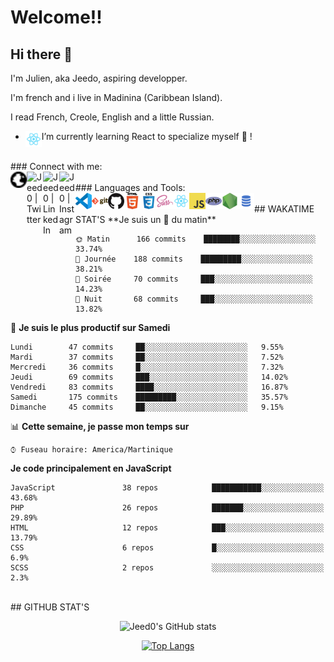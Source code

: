 # Welcome!!

## Hi there 👋

I'm Julien, aka Jeedo, aspiring developper. 

I'm french and i live in Madinina (Caribbean Island).

I read French, Creole, English and a little Russian.

- I’m currently learning React  <img align="left" alt="React" width="26px" src="https://raw.githubusercontent.com/github/explore/80688e429a7d4ef2fca1e82350fe8e3517d3494d/topics/react/react.png" /> to specialize myself  :dart: !
<br/>
### Connect with me:
<br/>
<div>
    <a href="https://github.com/Jeed0" target="_blank" > 
      <img align="left" alt="Jeed0" width="26px" margin="15px" src="https://raw.githubusercontent.com/iconic/open-iconic/master/svg/globe.svg"/>
    </a>
    <a href="https://twitter.com/Jeed0_io" target="_blank"> 
      <img align="left" alt="Jeed0 | Twitter" width="26px" margin="15px" src="https://cdn.jsdelivr.net/npm/simple-icons@v3/icons/twitter.svg" />
    </a>
    <a href="https://linkedin.com/in/jeed0" target="_blank"> 
      <img align="left" alt="Jeed0 | LinkedIn" width="26px" margin="15px" src="https://cdn.jsdelivr.net/npm/simple-icons@v3/icons/linkedin.svg" />
    </a>
    <a href="https://instagram.com/jeedo.mq" target="_blank"> 
      <img align="left" alt="Jeed0 | Instagram" width="26px" margin="15px" src="https://cdn.jsdelivr.net/npm/simple-icons@v3/icons/instagram.svg" />
    </a>
</div>
<br/>
### Languages and Tools:
<br/>
<div>
<img align="left" alt="Visual Studio Code" width="26px" margin="15px" src="https://raw.githubusercontent.com/github/explore/80688e429a7d4ef2fca1e82350fe8e3517d3494d/topics/visual-studio-code/visual-studio-code.png" />
<img align="left" alt="Git" width="26px" margin="15px" src="https://raw.githubusercontent.com/github/explore/80688e429a7d4ef2fca1e82350fe8e3517d3494d/topics/git/git.png" />
<img align="left" alt="GitHub" width="26px" margin="15px" src="https://raw.githubusercontent.com/github/explore/78df643247d429f6cc873026c0622819ad797942/topics/github/github.png" />
<img align="left" alt="HTML5" width="26px" margin="15px" src="https://raw.githubusercontent.com/github/explore/80688e429a7d4ef2fca1e82350fe8e3517d3494d/topics/html/html.png" />
<img align="left" alt="CSS3" width="26px" margin="15px" src="https://raw.githubusercontent.com/github/explore/80688e429a7d4ef2fca1e82350fe8e3517d3494d/topics/css/css.png" />
<img align="left" alt="Sass" width="26px" margin="15px" src="https://raw.githubusercontent.com/github/explore/80688e429a7d4ef2fca1e82350fe8e3517d3494d/topics/sass/sass.png" />
<img align="left" alt="React" width="26px" margin="15px" src="https://raw.githubusercontent.com/github/explore/80688e429a7d4ef2fca1e82350fe8e3517d3494d/topics/react/react.png" />
<img align="left" alt="JavaScript" width="26px" margin="15px" src="https://raw.githubusercontent.com/github/explore/80688e429a7d4ef2fca1e82350fe8e3517d3494d/topics/javascript/javascript.png" />
<img align="left" alt="Gatsby" width="26px" margin="15px" src="https://raw.githubusercontent.com/github/explore/e94815998e4e0713912fed477a1f346ec04c3da2/topics/php/php.png" />
<img align="left" alt="Node.js" width="26px" margin="15px" src="https://raw.githubusercontent.com/github/explore/80688e429a7d4ef2fca1e82350fe8e3517d3494d/topics/nodejs/nodejs.png" />
<img align="left" alt="SQL" width="26px" margin="15px" src="https://raw.githubusercontent.com/github/explore/80688e429a7d4ef2fca1e82350fe8e3517d3494d/topics/sql/sql.png" />
</div>
<br/>
## WAKATIME STAT'S
<!--START_SECTION:waka-->
**Je suis un 🐤 du matin** 

```text
🌞 Matin      166 commits    ████████░░░░░░░░░░░░░░░░░   33.74% 
🌆 Journée    188 commits    █████████░░░░░░░░░░░░░░░░   38.21% 
🌃 Soirée     70 commits     ███░░░░░░░░░░░░░░░░░░░░░░   14.23% 
🌙 Nuit       68 commits     ███░░░░░░░░░░░░░░░░░░░░░░   13.82%

```
📅 **Je suis le plus productif sur Samedi** 

```text
Lundi        47 commits     ██░░░░░░░░░░░░░░░░░░░░░░░   9.55% 
Mardi        37 commits     ██░░░░░░░░░░░░░░░░░░░░░░░   7.52% 
Mercredi     36 commits     █░░░░░░░░░░░░░░░░░░░░░░░░   7.32% 
Jeudi        69 commits     ███░░░░░░░░░░░░░░░░░░░░░░   14.02% 
Vendredi     83 commits     ████░░░░░░░░░░░░░░░░░░░░░   16.87% 
Samedi       175 commits    █████████░░░░░░░░░░░░░░░░   35.57% 
Dimanche     45 commits     ██░░░░░░░░░░░░░░░░░░░░░░░   9.15%

```


📊 **Cette semaine, je passe mon temps sur** 

```text
⌚︎ Fuseau horaire: America/Martinique

```

**Je code principalement en JavaScript** 

```text
JavaScript               38 repos            ███████████░░░░░░░░░░░░░░   43.68% 
PHP                      26 repos            ███████░░░░░░░░░░░░░░░░░░   29.89% 
HTML                     12 repos            ███░░░░░░░░░░░░░░░░░░░░░░   13.79% 
CSS                      6 repos             █░░░░░░░░░░░░░░░░░░░░░░░░   6.9% 
SCSS                     2 repos             ░░░░░░░░░░░░░░░░░░░░░░░░░   2.3%

```



<!--END_SECTION:waka-->
<br/>
## GITHUB STAT'S 
<br />
<div align="center">
    
![Jeed0's GitHub stats](https://github-readme-stats.vercel.app/api?username=Jeed0&theme=dark&show_icons=true&count_private=true&show_icons=true&hide=issues,contribs,prs)

[![Top Langs](https://github-readme-stats.vercel.app/api/top-langs/?username=Jeed0&theme=dark&show_icons=true&layout=compact)](https://github.com/Jeed0/github-readme-stats)

<br />
</div>



<!--
**Jeed0/Jeed0** is a ✨ _special_ ✨ repository because its `README.md` (this file) appears on your GitHub profile.

Here are some ideas to get you started:

- 🔭 I’m currently working on ...
- 🌱 I’m currently learning ...
- 👯 I’m looking to collaborate on ...
- 🤔 I’m looking for help with ...
- 💬 Ask me about ...
- 📫 How to reach me: ...
- 😄 Pronouns: ...
- ⚡ Fun fact: ...
-->

<!--[![Jeed0's wakatime stats](https://github-readme-stats.vercel.app/api/wakatime?username=!Jeed0)](https://github.com/Jeed0/github-readme-stats)-->
